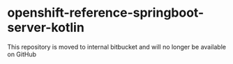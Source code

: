 # openshift-reference-springboot-server-kotlin

This repository is moved to internal bitbucket and will no longer be available on GitHub
